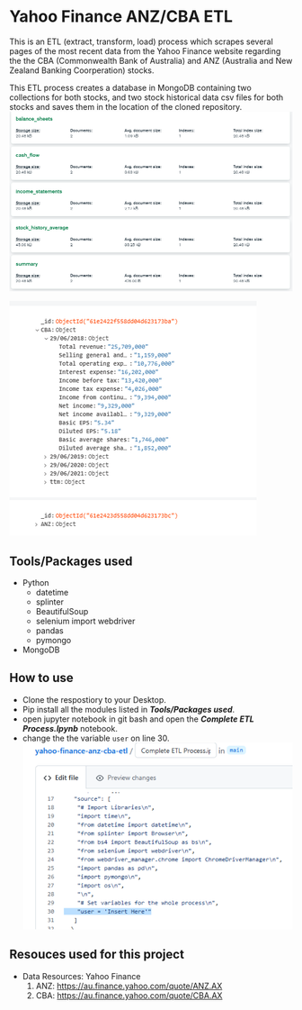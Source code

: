 # Yahoo Finance ANZ/CBA ETL
This is an ETL (extract, transform, load) process which scrapes several pages of the most recent data from the Yahoo Finance website regarding the the CBA (Commonwealth Bank of Australia) and ANZ (Australia and New Zealand Banking Coorperation) stocks.

This ETL process creates a database in MongoDB containing two collections for both stocks, and two stock historical data csv files for both stocks and saves them in the location of the cloned repository.
![Database Structure](images/collections.PNG)

![Income Statements](images/income-statements.PNG)

## Tools/Packages used
- Python
  - datetime
  - splinter
  - BeautifulSoup
  - selenium import webdriver
  - pandas
  - pymongo
- MongoDB

## How to use
- Clone the respostiory to your Desktop.
- Pip install all the modules listed in ***Tools/Packages used***.
- open jupyter notebook in git bash and open the ***Complete ETL Process.Ipynb*** notebook.
- change the the variable ```user``` on line 30.
![Change User name](images/change-user-name.PNG)

## Resouces used for this project
- Data Resources: Yahoo Finance
  1) ANZ: https://au.finance.yahoo.com/quote/ANZ.AX
  2) CBA: https://au.finance.yahoo.com/quote/CBA.AX
